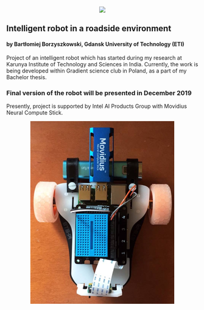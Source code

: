 <p align="center"><img src="https://www.sbcar.eu/wp-content/uploads/2018/05/Gdansk-University-of-Technology-loggo.png" width="300" align="middle"></p>


## Intelligent robot in a roadside environment
#### by Bartłomiej Borzyszkowski, Gdansk University of Technology (ETI)


Project of an intelligent robot which has started during my research at Karunya Institute of Technology and Sciences in India. Currently, the work is being developed within Gradient science club in Poland, as a part of my Bachelor thesis.

### Final version of the robot will be presented in December 2019

Presently, project is supported by Intel AI Products Group with Movidius Neural Compute Stick.
<p align="center">
  <img width="378" height="480" src="./Others/robot.jpg?raw=true ">
</p>
